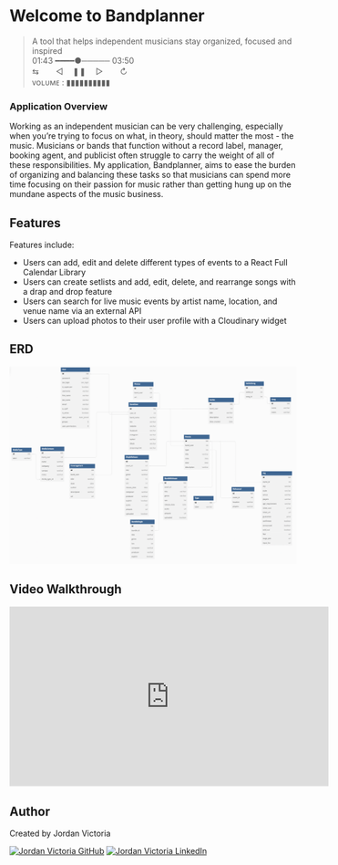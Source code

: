 # Welcome to Bandplanner

> A tool that helps independent musicians stay organized, focused and inspired <br>
01:43 ━━━━●───── 03:50 <br>
⇆ㅤ ㅤ◁ㅤ ❚❚ ㅤ▷ ㅤㅤ↻﻿<br>
ᴠᴏʟᴜᴍᴇ : ▮▮▮▮▮▮▮▮▮▮  

### Application Overview

Working as an independent musician can be very challenging, especially when you’re trying to focus on what, in theory, should matter the most - the music. Musicians or bands that function without a record label, manager, booking agent, and publicist often struggle to carry the weight of all of these responsibilities. My application, Bandplanner, aims to ease the burden of organizing and balancing these tasks so that musicians can spend more time focusing on their passion for music rather than getting hung up on the mundane aspects of the music business. 


## Features


Features include:
* Users can add, edit and delete different types of events to a React Full Calendar Library
* Users can create setlists and add, edit, delete, and rearrange songs with a drap and drop feature
* Users can search for live music events by artist name, location, and venue name via an external API
* Users can upload photos to their user profile with a Cloudinary widget

## ERD
<img src="src/components/nav/erd-bp.png">


## Video Walkthrough

<iframe width="560" height="315" src="https://www.youtube.com/embed/pgajnk7rkog" title="YouTube video player" frameborder="0" allow="accelerometer; autoplay; clipboard-write; encrypted-media; gyroscope; picture-in-picture; web-share" allowfullscreen></iframe>




<!--


## Public Link




 Use the provided login credentials<br>*OR*<br>Create your own user profile -->


## Author

Created by Jordan Victoria 

<a href="https://www.github.com/jordanvictoria/" target="_blank"><img src="https://img.shields.io/badge/github%20-%23121011.svg?&style=for-the-badge&logo=github&logoColor=white" alt="Jordan Victoria GitHub" style="height: auto !important;width: auto !important;" /></a> <a href="https://www.linkedin.com/in/jordanvictoria1/" target="_blank"><img src="https://img.shields.io/badge/linkedin%20-%230077B5.svg?&style=for-the-badge&logo=linkedin&logoColor=white" alt="Jordan Victoria LinkedIn" style="height: auto !important;width: auto !important;" /></a>

